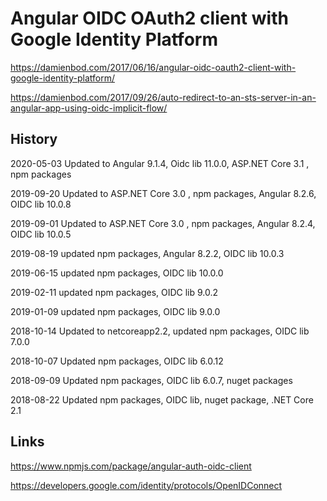 # Angular OIDC OAuth2 client with Google Identity Platform

https://damienbod.com/2017/06/16/angular-oidc-oauth2-client-with-google-identity-platform/

https://damienbod.com/2017/09/26/auto-redirect-to-an-sts-server-in-an-angular-app-using-oidc-implicit-flow/

## History

2020-05-03 Updated to Angular 9.1.4, Oidc lib 11.0.0, ASP.NET Core 3.1 , npm packages

2019-09-20 Updated to ASP.NET Core 3.0 , npm packages, Angular 8.2.6, OIDC lib 10.0.8

2019-09-01 Updated to ASP.NET Core 3.0 , npm packages, Angular 8.2.4, OIDC lib 10.0.5

2019-08-19 updated npm packages, Angular 8.2.2, OIDC lib 10.0.3

2019-06-15 updated npm packages, OIDC lib 10.0.0

2019-02-11 updated npm packages, OIDC lib 9.0.2

2019-01-09 updated npm packages, OIDC lib 9.0.0

2018-10-14 Updated to netcoreapp2.2, updated npm packages, OIDC lib 7.0.0

2018-10-07 Updated npm packages, OIDC lib 6.0.12

2018-09-09 Updated npm packages, OIDC lib 6.0.7, nuget packages

2018-08-22 Updated npm packages, OIDC lib, nuget package, .NET Core 2.1

## Links

https://www.npmjs.com/package/angular-auth-oidc-client

https://developers.google.com/identity/protocols/OpenIDConnect
